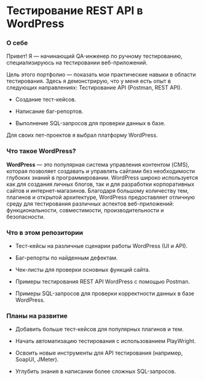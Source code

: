 # Тестирование REST API в WordPress

### О себе
Привет!
Я — начинающий QA-инженер по ручному тестированию, специализируюсь на тестировании веб-приложений.

Цель этого портфолио — показать мои практические навыки в области тестирования. Здесь я демонстрирую, что у меня есть опыт в следующих направлениях:
Тестирование API (Postman, REST API).

- Создание тест-кейсов.

- Написание баг-репортов.

- Выполнение SQL-запросов для проверки данных в базе.

Для своих пет-проектов я выбрал платформу WordPress.

### Что такое WordPress?

**WordPress** — это популярная система управления контентом (CMS), которая позволяет создавать и управлять сайтами без необходимости глубоких знаний в программировании.
WordPress широко используется как для создания личных блогов, так и для разработки корпоративных сайтов и интернет-магазинов.
 Благодаря большому количеству тем, плагинов и открытой архитектуре, WordPress предоставляет отличную среду для тестирования различных аспектов веб-приложений: функциональности, совместимости, производительности и безопасности.

 ### Что в этом репозитории

- Тест-кейсы на различные сценарии работы WordPress (UI и API).

- Баг-репорты по найденным дефектам.

- Чек-листы для проверки основных функций сайта.

- Примеры тестирования REST API WordPress с помощью Postman.

- Примеры SQL-запросов для проверки корректности данных в базе WordPress.

### Планы на развитие

- Добавить больше тест-кейсов для популярных плагинов и тем.

- Начать автоматизацию тестирования с использованием PlayWright.

- Освоить новые инструменты для API тестирования (например, SoapUI, JMeter).

- Углубить знания в написании более сложных SQL-запросов.

